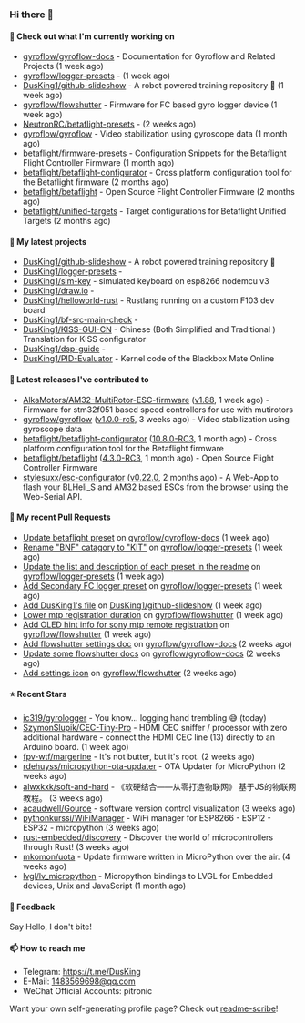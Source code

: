 ### Hi there 👋

#### 👷 Check out what I'm currently working on

- [gyroflow/gyroflow-docs](https://github.com/gyroflow/gyroflow-docs) - Documentation for Gyroflow and Related Projects (1 week ago)
- [gyroflow/logger-presets](https://github.com/gyroflow/logger-presets) -  (1 week ago)
- [DusKing1/github-slideshow](https://github.com/DusKing1/github-slideshow) - A robot powered training repository :robot: (1 week ago)
- [gyroflow/flowshutter](https://github.com/gyroflow/flowshutter) - Firmware for FC based gyro logger device (1 week ago)
- [NeutronRC/betaflight-presets](https://github.com/NeutronRC/betaflight-presets) -  (2 weeks ago)
- [gyroflow/gyroflow](https://github.com/gyroflow/gyroflow) - Video stabilization using gyroscope data (1 month ago)
- [betaflight/firmware-presets](https://github.com/betaflight/firmware-presets) - Configuration Snippets for the Betaflight Flight Controller Firmware (1 month ago)
- [betaflight/betaflight-configurator](https://github.com/betaflight/betaflight-configurator) - Cross platform configuration tool for the Betaflight firmware (2 months ago)
- [betaflight/betaflight](https://github.com/betaflight/betaflight) - Open Source Flight Controller Firmware (2 months ago)
- [betaflight/unified-targets](https://github.com/betaflight/unified-targets) - Target configurations for Betaflight Unified Targets (2 months ago)

#### 🌱 My latest projects

- [DusKing1/github-slideshow](https://github.com/DusKing1/github-slideshow) - A robot powered training repository :robot:
- [DusKing1/logger-presets](https://github.com/DusKing1/logger-presets) - 
- [DusKing1/sim-key](https://github.com/DusKing1/sim-key) - simulated keyboard on esp8266 nodemcu v3
- [DusKing1/draw.io](https://github.com/DusKing1/draw.io) - 
- [DusKing1/helloworld-rust](https://github.com/DusKing1/helloworld-rust) - Rustlang running on a custom F103 dev board
- [DusKing1/bf-src-main-check](https://github.com/DusKing1/bf-src-main-check) - 
- [DusKing1/KISS-GUI-CN](https://github.com/DusKing1/KISS-GUI-CN) - Chinese (Both Simplified and Traditional ) Translation for KISS configurator
- [DusKing1/dsp-guide](https://github.com/DusKing1/dsp-guide) - 
- [DusKing1/PID-Evaluator](https://github.com/DusKing1/PID-Evaluator) - Kernel code of the Blackbox Mate Online

#### 🔭 Latest releases I've contributed to

- [AlkaMotors/AM32-MultiRotor-ESC-firmware](https://github.com/AlkaMotors/AM32-MultiRotor-ESC-firmware) ([v1.88](https://github.com/AlkaMotors/AM32-MultiRotor-ESC-firmware/releases/tag/v1.88), 1 week ago) - Firmware for stm32f051 based speed controllers for use with mutirotors
- [gyroflow/gyroflow](https://github.com/gyroflow/gyroflow) ([v1.0.0-rc5](https://github.com/gyroflow/gyroflow/releases/tag/v1.0.0-rc5), 3 weeks ago) - Video stabilization using gyroscope data
- [betaflight/betaflight-configurator](https://github.com/betaflight/betaflight-configurator) ([10.8.0-RC3](https://github.com/betaflight/betaflight-configurator/releases/tag/10.8.0-RC3), 1 month ago) - Cross platform configuration tool for the Betaflight firmware
- [betaflight/betaflight](https://github.com/betaflight/betaflight) ([4.3.0-RC3](https://github.com/betaflight/betaflight/releases/tag/4.3.0-RC3), 1 month ago) - Open Source Flight Controller Firmware
- [stylesuxx/esc-configurator](https://github.com/stylesuxx/esc-configurator) ([v0.22.0](https://github.com/stylesuxx/esc-configurator/releases/tag/v0.22.0), 2 months ago) - A Web-App to flash your BLHeli_S and AM32 based ESCs from the browser using the Web-Serial API.

#### 🔨 My recent Pull Requests

- [Update betaflight preset](https://github.com/gyroflow/gyroflow-docs/pull/5) on [gyroflow/gyroflow-docs](https://github.com/gyroflow/gyroflow-docs) (1 week ago)
- [Rename &#34;BNF&#34; catagory to &#34;KIT&#34;](https://github.com/gyroflow/logger-presets/pull/7) on [gyroflow/logger-presets](https://github.com/gyroflow/logger-presets) (1 week ago)
- [Update the list and description of each preset in the readme](https://github.com/gyroflow/logger-presets/pull/6) on [gyroflow/logger-presets](https://github.com/gyroflow/logger-presets) (1 week ago)
- [Add  Secondary FC logger preset](https://github.com/gyroflow/logger-presets/pull/5) on [gyroflow/logger-presets](https://github.com/gyroflow/logger-presets) (1 week ago)
- [Add DusKing1&#39;s file](https://github.com/DusKing1/github-slideshow/pull/3) on [DusKing1/github-slideshow](https://github.com/DusKing1/github-slideshow) (1 week ago)
- [Lower mtp registration duration](https://github.com/gyroflow/flowshutter/pull/74) on [gyroflow/flowshutter](https://github.com/gyroflow/flowshutter) (1 week ago)
- [Add OLED hint info for sony mtp remote registration](https://github.com/gyroflow/flowshutter/pull/73) on [gyroflow/flowshutter](https://github.com/gyroflow/flowshutter) (1 week ago)
- [Add flowshutter settings doc](https://github.com/gyroflow/gyroflow-docs/pull/4) on [gyroflow/gyroflow-docs](https://github.com/gyroflow/gyroflow-docs) (2 weeks ago)
- [Update some flowshutter docs](https://github.com/gyroflow/gyroflow-docs/pull/3) on [gyroflow/gyroflow-docs](https://github.com/gyroflow/gyroflow-docs) (2 weeks ago)
- [Add settings icon](https://github.com/gyroflow/flowshutter/pull/71) on [gyroflow/flowshutter](https://github.com/gyroflow/flowshutter) (2 weeks ago)

#### ⭐ Recent Stars

- [ic319/gyrologger](https://github.com/ic319/gyrologger) - You know... logging hand trembling 😅 (today)
- [SzymonSlupik/CEC-Tiny-Pro](https://github.com/SzymonSlupik/CEC-Tiny-Pro) - HDMI CEC sniffer / processor with zero additional hardware - connect the HDMI CEC line (13) directly to an Arduino board. (1 week ago)
- [fpv-wtf/margerine](https://github.com/fpv-wtf/margerine) - It&#39;s not butter, but it&#39;s root. (2 weeks ago)
- [rdehuyss/micropython-ota-updater](https://github.com/rdehuyss/micropython-ota-updater) - OTA Updater for MicroPython (2 weeks ago)
- [alwxkxk/soft-and-hard](https://github.com/alwxkxk/soft-and-hard) - 《软硬结合——从零打造物联网》 基于JS的物联网教程。 (3 weeks ago)
- [acaudwell/Gource](https://github.com/acaudwell/Gource) - software version control visualization (3 weeks ago)
- [pythonkurssi/WiFiManager](https://github.com/pythonkurssi/WiFiManager) - WiFi manager for ESP8266 - ESP12 - ESP32 - micropython  (3 weeks ago)
- [rust-embedded/discovery](https://github.com/rust-embedded/discovery) - Discover the world of microcontrollers through Rust! (3 weeks ago)
- [mkomon/uota](https://github.com/mkomon/uota) - Update firmware written in MicroPython over the air. (4 weeks ago)
- [lvgl/lv_micropython](https://github.com/lvgl/lv_micropython) - Micropython bindings to LVGL for Embedded devices, Unix and JavaScript (1 month ago)

#### 💬 Feedback

Say Hello, I don't bite!

#### 📫 How to reach me

- Telegram: https://t.me/DusKing
- E-Mail: 1483569698@qq.com
- WeChat Official Accounts: pitronic

Want your own self-generating profile page? Check out [readme-scribe](https://github.com/muesli/readme-scribe)!

